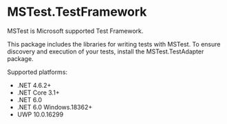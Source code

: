 # MSTest.TestFramework

MSTest is Microsoft supported Test Framework.

This package includes the libraries for writing tests with MSTest. To ensure discovery and execution of your tests, install the MSTest.TestAdapter package.

Supported platforms:
- .NET 4.6.2+
- .NET Core 3.1+
- .NET 6.0
- .NET 6.0 Windows.18362+
- UWP 10.0.16299